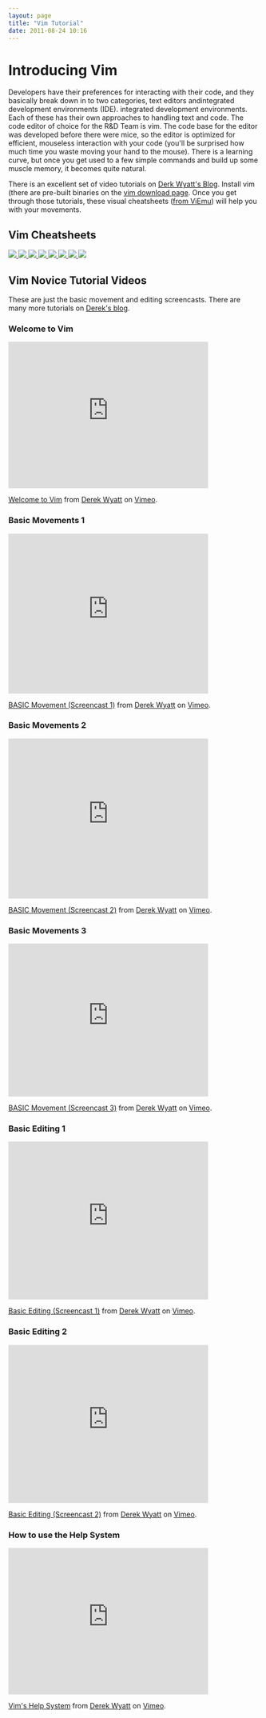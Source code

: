 ```yaml
---
layout: page
title: "Vim Tutorial"
date: 2011-08-24 10:16
---
```


# Introducing Vim

Developers have their preferences for interacting with their code, and
they basically break down in to two categories, text editors andintegrated development environments (IDE). 
integrated development environments. Each of these has their own
approaches to handling text and code. The code editor of choice for the
R&D Team is vim. The code base for the editor was developed before there
were mice, so the editor is optimized for efficient, mouseless
interaction with your code (you'll be surprised how much time you waste
moving your hand to the mouse). There is a learning curve, but once you
get used to a few simple commands and build up some muscle memory, it
becomes quite natural.

There is an excellent set of video tutorials on [Derk Wyatt's Blog][1].
Install vim (there are pre-built binaries on the [vim download page][2].
Once you get through those tutorials, these visual cheatsheets ([from
ViEmu][3]) will help you with your movements.


## Vim Cheatsheets
<a href="http://www.viemu.com/vi-vim-tutorial-1.gif">
  <img src="http://www.viemu.com/lesson1-100.gif">
</a>
<a href="http://www.viemu.com/vi-vim-tutorial-2.gif">
  <img src="http://www.viemu.com/lesson2-100.gif">
</a>
<a href="http://www.viemu.com/vi-vim-tutorial-3.gif">
  <img src="http://www.viemu.com/lesson3-100.gif">
</a>
<a href="http://www.viemu.com/vi-vim-tutorial-4.gif">
  <img src="http://www.viemu.com/lesson4-100.gif">
</a>
<a href="http://www.viemu.com/vi-vim-tutorial-5.gif">
  <img src="http://www.viemu.com/lesson5-100.gif">
</a>
<a href="http://www.viemu.com/vi-vim-tutorial-6.gif">
  <img src="http://www.viemu.com/lesson6-100.gif">
</a>
<a href="http://www.viemu.com/vi-vim-tutorial-7.gif">
  <img src="http://www.viemu.com/lesson7-100.gif">
</a>

<a href="http://www.viemu.com/vi-vim-cheat-sheet.gif">
  <img src="http://www.viemu.com/cheatsheet256.gif">
</a>

## Vim Novice Tutorial Videos

These are just the basic movement and editing screencasts. There are
many more tutorials on [Derek's blog][1].

### Welcome to Vim
<iframe src="http://player.vimeo.com/video/6999927?title=0&amp;byline=0&amp;portrait=0" width="400" height="293" frameborder="0"></iframe><p><a href="http://vimeo.com/6999927">Welcome to Vim</a> from <a href="http://vimeo.com/user1690209">Derek Wyatt</a> on <a href="http://vimeo.com">Vimeo</a>.</p>

### Basic Movements 1
<iframe src="http://player.vimeo.com/video/6170479?title=0&amp;byline=0&amp;portrait=0" width="400" height="320" frameborder="0"></iframe><p><a href="http://vimeo.com/6170479">BASIC Movement (Screencast 1)</a> from <a href="http://vimeo.com/user1690209">Derek Wyatt</a> on <a href="http://vimeo.com">Vimeo</a>.</p>

### Basic Movements 2
<iframe src="http://player.vimeo.com/video/6185584?title=0&amp;byline=0&amp;portrait=0" width="400" height="320" frameborder="0"></iframe><p><a href="http://vimeo.com/6185584">BASIC Movement (Screencast 2)</a> from <a href="http://vimeo.com/user1690209">Derek Wyatt</a> on <a href="http://vimeo.com">Vimeo</a>.</p>

### Basic Movements 3
<iframe src="http://player.vimeo.com/video/6216655?title=0&amp;byline=0&amp;portrait=0" width="400" height="306" frameborder="0"></iframe><p><a href="http://vimeo.com/6216655">BASIC Movement (Screencast 3)</a> from <a href="http://vimeo.com/user1690209">Derek Wyatt</a> on <a href="http://vimeo.com">Vimeo</a>.</p>

### Basic Editing 1
<iframe src="http://player.vimeo.com/video/6329762?title=0&amp;byline=0&amp;portrait=0" width="400" height="316" frameborder="0"></iframe><p><a href="http://vimeo.com/6329762">Basic Editing (Screencast 1)</a> from <a href="http://vimeo.com/user1690209">Derek Wyatt</a> on <a href="http://vimeo.com">Vimeo</a>.</p>

### Basic Editing 2
<iframe src="http://player.vimeo.com/video/6332848?title=0&amp;byline=0&amp;portrait=0" width="400" height="316" frameborder="0"></iframe><p><a href="http://vimeo.com/6332848">Basic Editing (Screencast 2)</a> from <a href="http://vimeo.com/user1690209">Derek Wyatt</a> on <a href="http://vimeo.com">Vimeo</a>.</p>


### How to use the Help System
<iframe src="http://player.vimeo.com/video/7035132?title=0&amp;byline=0&amp;portrait=0" width="400" height="293" frameborder="0"></iframe><p><a href="http://vimeo.com/7035132">Vim's Help System</a> from <a href="http://vimeo.com/user1690209">Derek Wyatt</a> on <a href="http://vimeo.com">Vimeo</a>.</p>

[1]: http://www.derekwyatt.org/vim/vim-tutorial-videos/vim-novice-tutorial-videos/
[2]: http://www.vim.org/download.php
[3]: http://www.viemu.com/

